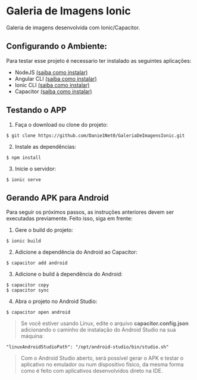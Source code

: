 # Galeria de Imagens Ionic
Galeria de imagens desenvolvida com Ionic/Capacitor.

## Configurando o Ambiente:
Para testar esse projeto é necessario ter instalado as seguintes aplicações:
* NodeJS [(saiba como instalar)](https://nodejs.org/en/download/)
* Angular CLI [(saiba como instalar)](https://angular.io/cli)
* Ionic CLI [(saiba como instalar)](https://ionicframework.com/docs/installation/cli)
* Capacitor [(saiba como instalar)](https://capacitor.ionicframework.com/docs/getting-started)

## Testando o APP
1. Faça o download ou clone do projeto:
```
$ git clone https://github.com/Danie1Net0/GaleriaDeImagensIonic.git
```

2. Instale as dependências:
```
$ npm install
```

3. Inicie o servidor:
```
$ ionic serve
```

## Gerando APK para Android
Para seguir os próximos passos, as instruções anteriores devem ser executadas previamente. Feito isso, siga em frente:

1. Gere o build do projeto:
```
$ ionic build
```

2. Adicione a dependência do Android ao Capacitor:
```
$ capacitor add android
```

3. Adicione o build à dependência do Android:
```
$ capacitor copy
$ capacitor sync
```

4. Abra o projeto no Android Studio:
```
$ capacitor open android
```

> Se você estiver usando Linux, edite o arquivo **capacitor.config.json** adicionando o caminho de instalação do Android Studio na sua máquina:
```
"linuxAndroidStudioPath": "/opt/android-studio/bin/studio.sh"
```

> Com o Android Studio aberto, será possível gerar o APK e testar o aplicativo no emulador ou num dispositivo físico, da mesma forma como é feito com aplicativos desenvolvidos direto na IDE.
